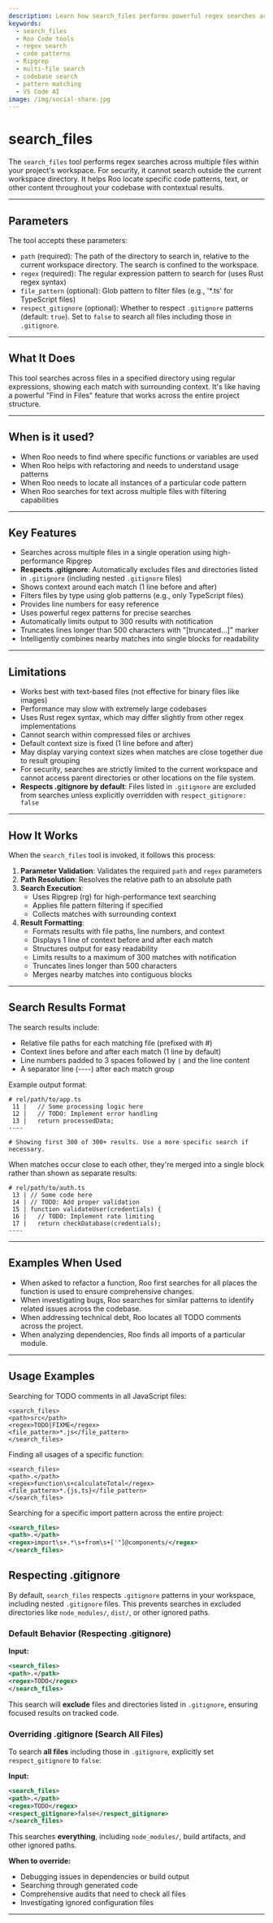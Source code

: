 ```yaml
---
description: Learn how search_files performs powerful regex searches across your codebase, finding patterns with context using Ripgrep for high-performance results.
keywords:
  - search_files
  - Roo Code tools
  - regex search
  - code patterns
  - Ripgrep
  - multi-file search
  - codebase search
  - pattern matching
  - VS Code AI
image: /img/social-share.jpg
---
```


# search_files

The `search_files` tool performs regex searches across multiple files within your project's workspace. For security, it cannot search outside the current workspace directory. It helps Roo locate specific code patterns, text, or other content throughout your codebase with contextual results.

---

## Parameters

The tool accepts these parameters:

- `path` (required): The path of the directory to search in, relative to the current workspace directory. The search is confined to the workspace.
- `regex` (required): The regular expression pattern to search for (uses Rust regex syntax)
- `file_pattern` (optional): Glob pattern to filter files (e.g., '*.ts' for TypeScript files)
- `respect_gitignore` (optional): Whether to respect `.gitignore` patterns (default: `true`). Set to `false` to search all files including those in `.gitignore`.

---

## What It Does

This tool searches across files in a specified directory using regular expressions, showing each match with surrounding context. It's like having a powerful "Find in Files" feature that works across the entire project structure.

---

## When is it used?

- When Roo needs to find where specific functions or variables are used
- When Roo helps with refactoring and needs to understand usage patterns
- When Roo needs to locate all instances of a particular code pattern
- When Roo searches for text across multiple files with filtering capabilities

---

## Key Features

- Searches across multiple files in a single operation using high-performance Ripgrep
- **Respects .gitignore**: Automatically excludes files and directories listed in `.gitignore` (including nested `.gitignore` files)
- Shows context around each match (1 line before and after)
- Filters files by type using glob patterns (e.g., only TypeScript files)
- Provides line numbers for easy reference
- Uses powerful regex patterns for precise searches
- Automatically limits output to 300 results with notification
- Truncates lines longer than 500 characters with "[truncated...]" marker
- Intelligently combines nearby matches into single blocks for readability

---

## Limitations

- Works best with text-based files (not effective for binary files like images)
- Performance may slow with extremely large codebases
- Uses Rust regex syntax, which may differ slightly from other regex implementations
- Cannot search within compressed files or archives
- Default context size is fixed (1 line before and after)
- May display varying context sizes when matches are close together due to result grouping
- For security, searches are strictly limited to the current workspace and cannot access parent directories or other locations on the file system.
- **Respects .gitignore by default**: Files listed in `.gitignore` are excluded from searches unless explicitly overridden with `respect_gitignore: false`

---

## How It Works

When the `search_files` tool is invoked, it follows this process:

1. **Parameter Validation**: Validates the required `path` and `regex` parameters
2. **Path Resolution**: Resolves the relative path to an absolute path
3. **Search Execution**:
   - Uses Ripgrep (rg) for high-performance text searching
   - Applies file pattern filtering if specified
   - Collects matches with surrounding context
4. **Result Formatting**:
   - Formats results with file paths, line numbers, and context
   - Displays 1 line of context before and after each match
   - Structures output for easy readability
   - Limits results to a maximum of 300 matches with notification
   - Truncates lines longer than 500 characters
   - Merges nearby matches into contiguous blocks

---

## Search Results Format

The search results include:

- Relative file paths for each matching file (prefixed with #)
- Context lines before and after each match (1 line by default)
- Line numbers padded to 3 spaces followed by ` | ` and the line content
- A separator line (----) after each match group

Example output format:
```
# rel/path/to/app.ts
 11 |   // Some processing logic here
 12 |   // TODO: Implement error handling
 13 |   return processedData;
----

# Showing first 300 of 300+ results. Use a more specific search if necessary.
```

When matches occur close to each other, they're merged into a single block rather than shown as separate results:

```
# rel/path/to/auth.ts
 13 | // Some code here
 14 | // TODO: Add proper validation
 15 | function validateUser(credentials) {
 16 |   // TODO: Implement rate limiting
 17 |   return checkDatabase(credentials);
----
```

---

## Examples When Used

- When asked to refactor a function, Roo first searches for all places the function is used to ensure comprehensive changes.
- When investigating bugs, Roo searches for similar patterns to identify related issues across the codebase.
- When addressing technical debt, Roo locates all TODO comments across the project.
- When analyzing dependencies, Roo finds all imports of a particular module.

---

## Usage Examples

Searching for TODO comments in all JavaScript files:
```
<search_files>
<path>src</path>
<regex>TODO|FIXME</regex>
<file_pattern>*.js</file_pattern>
</search_files>
```

Finding all usages of a specific function:
```
<search_files>
<path>.</path>
<regex>function\s+calculateTotal</regex>
<file_pattern>*.{js,ts}</file_pattern>
</search_files>
```

Searching for a specific import pattern across the entire project:
```xml
<search_files>
<path>.</path>
<regex>import\s+.*\s+from\s+['"]@components/</regex>
</search_files>
```
## Respecting .gitignore

By default, `search_files` respects `.gitignore` patterns in your workspace, including nested `.gitignore` files. This prevents searches in excluded directories like `node_modules/`, `dist/`, or other ignored paths.

### Default Behavior (Respecting .gitignore)

**Input:**
```xml
<search_files>
<path>.</path>
<regex>TODO</regex>
</search_files>
```

This search will **exclude** files and directories listed in `.gitignore`, ensuring focused results on tracked code.

### Overriding .gitignore (Search All Files)

To search **all files** including those in `.gitignore`, explicitly set `respect_gitignore` to `false`:

**Input:**
```xml
<search_files>
<path>.</path>
<regex>TODO</regex>
<respect_gitignore>false</respect_gitignore>
</search_files>
```

This searches **everything**, including `node_modules/`, build artifacts, and other ignored paths.

**When to override:**
- Debugging issues in dependencies or build output
- Searching through generated code
- Comprehensive audits that need to check all files
- Investigating ignored configuration files

---
